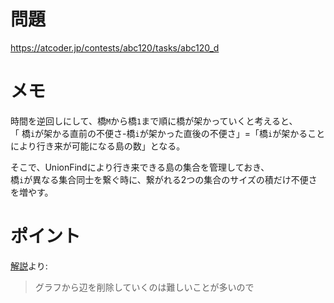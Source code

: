 # 問題

https://atcoder.jp/contests/abc120/tasks/abc120_d

# メモ

時間を逆回しにして、橋`M`から橋`1`まで順に橋が架かっていくと考えると、\
「 橋`i`が架かる直前の不便さ-橋`i`が架かった直後の不便さ」=「橋`i`が架かることにより行き来が可能になる島の数」となる。

そこで、UnionFindにより行き来できる島の集合を管理しておき、\
橋`i`が異なる集合同士を繋ぐ時に、繋がれる2つの集合のサイズの積だけ不便さを増やす。

# ポイント

[解説](https://img.atcoder.jp/abc120/editorial.pdf)より:

> グラフから辺を削除していくのは難しいことが多いので